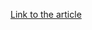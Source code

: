[Link to the article](https://labs.k7computing.com/index.php/kematian-stealer-forked-from-powershell-token-grabber/)
